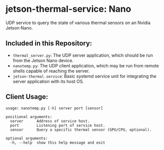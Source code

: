 # jetson-thermal-service: Nano

UDP service to query the state of various thermal sensors on an Nvidia Jetson Nano.

## Included in this Repository:
- `thermal_server.py`: The UDP server application, which should be run from the Jetson Nano device.
- `nanotemp.py`: The UDP client application, which may be run from remote shells capable of reaching the server.
- `jetson-thermal.service`: Basic systemd service unit for integrating the server application with its host OS.

## Client Usage:
```
usage: nanotemp.py [-h] server port [sensor]

positional arguments:
  server      Address of service host.
  port        Listening port of service host.
  sensor      Query a specific thermal sensor (GPU/CPU, optional).

optional arguments:
  -h, --help  show this help message and exit
  ```